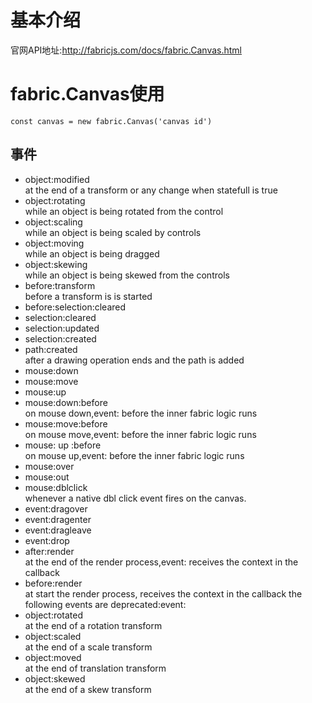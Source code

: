 # 基本介绍
官网API地址:http://fabricjs.com/docs/fabric.Canvas.html
# fabric.Canvas使用
```
const canvas = new fabric.Canvas('canvas id')
```
## 事件
+ object:modified  
    at the end of a transform or any change when statefull is true
+ object:rotating   
    while an object is being rotated from the control
+ object:scaling   
    while an object is being scaled by controls
+ object:moving   
    while an object is being dragged
+ object:skewing   
    while an object is being skewed from the controls
+ before:transform   
    before a transform is is started
+ before:selection:cleared
+ selection:cleared
+ selection:updated
+ selection:created
+ path:created   
    after a drawing operation ends and the path is added
+ mouse:down
+ mouse:move  
+ mouse:up  
+ mouse:down:before   
    on mouse down,event: before the inner fabric logic runs
+ mouse:move:before   
    on mouse move,event: before the inner fabric logic runs
+ mouse: up :before   
    on mouse up,event: before the inner fabric logic runs
+ mouse:over
+ mouse:out
+ mouse:dblclick   
    whenever a native dbl click event fires on the canvas.
+ event:dragover
+ event:dragenter
+ event:dragleave
+ event:drop
+ after:render   
    at the end of the render process,event: receives the context in the callback
+ before:render   
    at start the render process, receives the context in the callback the following events are deprecated:event:
+ object:rotated   
    at the end of a rotation transform
+ object:scaled   
    at the end of a scale transform
+ object:moved   
    at the end of translation transform
+ object:skewed   
    at the end of a skew transform